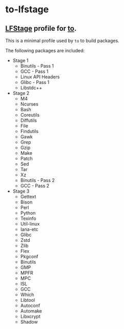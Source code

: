 # to-lfstage

## [LFStage](https://github.com/toxikuu/lfstage) profile for [to](https://github.com/toxikuu/to).

This is a minimal profile used by `to` to build packages.

<!-- TODO: Add rationale for included packages -->
The following packages are included:
* Stage 1
    - Binutils - Pass 1
    - GCC - Pass 1
    - Linux API Headers
    - Glibc - Pass 1
    - Libstdc++
* Stage 2
    - M4
    - Ncurses
    - Bash
    - Coreutils
    - Diffutils
    - File
    - Findutils
    - Gawk
    - Grep
    - Gzip
    - Make
    - Patch
    - Sed
    - Tar
    - Xz
    - Binutils - Pass 2
    - GCC - Pass 2
* Stage 3
    - Gettext
    - Bison
    - Perl
    - Python
    - Texinfo
    - Util-linux
    - Iana-etc
    - Glibc
    - Zstd
    - Zlib
    - Flex
    - Pkgconf
    - Binutils
    - GMP
    - MPFR
    - MPC
    - ISL
    - GCC
    - Which
    - Libtool
    - Autoconf
    - Automake
    - Libxcrypt
    - Shadow
